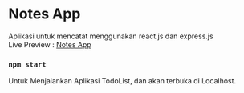 # Notes App

Aplikasi untuk mencatat menggunakan react.js dan express.js \
Live Preview : [Notes App](https://notesv1-0.web.app/)

### `npm start`

Untuk Menjalankan Aplikasi TodoList, dan akan terbuka di Localhost.
